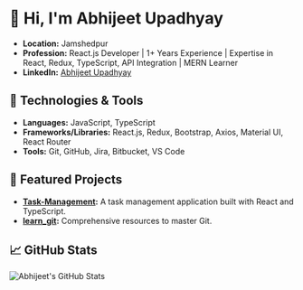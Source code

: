 # 👋 Hi, I'm Abhijeet Upadhyay

- **Location:** Jamshedpur
- **Profession:** React.js Developer | 1+ Years Experience | Expertise in React, Redux, TypeScript, API Integration | MERN Learner
- **LinkedIn:** [Abhijeet Upadhyay](https://www.linkedin.com/in/abhijeet-upadhyay-689178191)

## 🔧 Technologies & Tools

- **Languages:** JavaScript, TypeScript
- **Frameworks/Libraries:** React.js, Redux, Bootstrap, Axios, Material UI, React Router
- **Tools:** Git, GitHub, Jira, Bitbucket, VS Code

## 🌟 Featured Projects

- **[Task-Management](https://github.com/abhijeet125/Task-Management):** A task management application built with React and TypeScript.
- **[learn_git](https://github.com/abhijeet125/learn_git):** Comprehensive resources to master Git.

## 📈 GitHub Stats

![Abhijeet's GitHub Stats](https://github-readme-stats.vercel.app/api?username=abhijeet125&show_icons=true&theme=radical)

